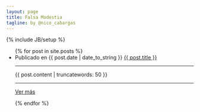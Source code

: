 ```yaml
---
layout: page
title: Falsa Modestia
tagline: by @nico_cabargas
---
```

{% include JB/setup %}

<ul class="posts">
  {% for post in site.posts %}
    <li>
      <span>Publicado en {{ post.date | date_to_string }}</span> <a href="{{ BASE_PATH }}{{ post.url }}">{{ post.title }}</a>
      <hr>
      <p>{{ post.content | truncatewords: 50 }}</p>
      <hr>
      <p><a class="span2 offset4 btn btn-inverse" href="{{ BASE_PATH }}{{ post.url }}">Ver más</a><p>
    </li>
  {% endfor %}
</ul>